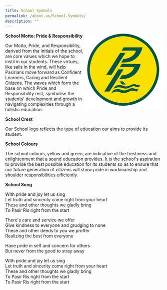 ```yaml
---
title: School Symbols
permalink: /about-us/School-Symbols/
description: ""
---
```

<img src="/images/logo%20(3).png" 
     style="width:50%;float:right">
**School Motto: Pride & Responsibility**  
  
Our Motto, Pride, and Responsibility, derived from the initials of the school, are core values which we hope to instil in our students. These virtues, like sails in the wind, will help Pasirians move forward as Confident Learners, Caring and Resilient Citizens. The waves which form the base on which Pride and Responsibility rest, symbolise the students' development and growth in navigating complexities through a holistic education.  
  
**School Crest**  
  
Our School logo reflects the type of education our aims to provide its student.  
  
**School Colours**  
  
The school colours, yellow and green, are indicative of the freshness and enlightenment that a sound education provides. It is the school's aspiration to provide the best possible education for its students so as to ensure that our future generation of citizens will show pride in workmanship and shoulder responsibilities efficiently.

**School Song**  

With pride and joy let us sing  
Let truth and sincerity come right from your heart  
These and other thoughts we gladly bring  
To Pasir Ris right from the start  
  
There's care and service we offer  
Give kindness to everyone and grudging to none  
These and other deeds to you we proffer  
Realizing the best from everyone  
  
Have pride in self and concern for others  
But never from the good to stray away  
  
With pride and joy let us sing  
Let truth and sincerity come right from your heart  
These and other thoughts we gladly bring  
To Pasir Ris right from the start  
To Pasir Ris right from the start